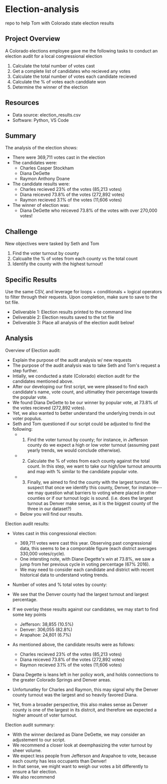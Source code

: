 # Election-analysis
repo to help Tom with Colorado state election results

## Project Overview 
A Colorado elections employee gave me the following tasks to conduct an election audit for a local congressional election

1. Calculate the total number of votes cast
2. Get a complete list of candidates who recieved any votes
3. Calculate the total number of votes each candidate recieved
4. Calculate the % of votes each canddiate won 
5. Determine the winner of the election 

## Resources 
- Data source: election_results.csv
- Software: Python, VS Code

## Summary 
The analysis of the election shows: 
- There were 369,711 votes cast in the election 
- The candidates were: 
  - Charles Casper Stockham 
  - Diana DeGette
  - Raymon Anthony Doane
- The candidate results were: 
  - Charles recieved 23% of the votes (85,213 votes)
  - Diana reiceved 73.8% of the votes (272,892 votes)
  - Raymon recieved 3.1% of the votes (11,606 votes) 
- The winner of election was: 
  - Diana DeGette who reiceved 73.8% of the votes with over 270,000 votes!

## Challenge 
New objectives were tasked by Seth and Tom 
1. Find the voter turnout by county 
2. Calcualte the % of votes from each county vs the total count 
3. Identify the county with the highest turnout!

## Specific Results
Use the same CSV, and leverage for loops + conditionals + logical operators to filter through their requests. 
Upon completion, make sure to save to the txt file. 
- Deliverable 1: Election results printed to the command line 
- Deliverable 2: Election results saved to the txt file
- Deliverable 3: Place all analysis of the election audit below!

## Analysis
Overview of Election audit: 
- Explain the purpose of the audit analysis w/ new requests
- The purpose of the audit analysis was to take Seth and Tom's request a step further. 
- Intially, we conducted a state (Colorado) election audit for the candidates mentioned above. 
- After our developing our first script, we were pleased to find each candidate's name, vote count, and ultimatley their percentage towards the popular vote. 
- We found Diana DeGette to be our winner by popular vote, at 73.8% of the votes recieved (272,892 votes). 
- Yet, we also wanted to better understand the underlying trends in out voter populus. 
- Seth and Tom questioned if our script could be adjusted to find the following: 
  - 1. Find the voter turnout by county; for instance, in Jefferson county do we expect a high or low voter turnout (assuming past yearly trends, we would conclude otherwise). 
  - 2. Calculate the % of votes from each county against the total count. In this step, we want to take our high/low turnout amounts and map with % similar to the candidate popular vote. 
  - 3. Finally, we aimed to find the county with the largest turnout. We suspect that once we identify this county, Denver, for instance---we may question what barriers to voting where placed in other counties or if our turnout logic is sound. (i.e. does the largest turnout as Denver make sense, as it is the biggest county of the three in our dataset?)
  - Below you will find our results. 

Election audit results: 
- Votes cast in this congressional election: 
  - 369,711 votes were cast this year. Observing past congressional data, this seems to be a comporable figure (each district averages 330,000 votes/cycle).
  - One intersting note, with Diane Degette's win at 73.8%, we saw a jump from her previous cycle in voting percentage (67% 2016). 
  - We may need to consider each candidate and district with recent historical data to understand voting trends. 
- Number of votes and % total votes by county: 
- We see that the Denver county had the largest turnout and largest percentage. 
- If we overlay these results against our candidates, we may start to find some key points
  - Jefferson: 38,855 (10.5%)
  - Denver: 306,055 (82.8%)
  - Arapahoe: 24,801 (6.7%)

- As mentioned above, the candidate results were as follows: 
  - Charles recieved 23% of the votes (85,213 votes)
  - Diana reiceved 73.8% of the votes (272,892 votes)
  - Raymon recieved 3.1% of the votes (11,606 votes) 
- Diana Degette is leans left in her policy work, and holds connections to the greater Colorado Springs and Denver areas. 
- Unfortunatley for Charles and Raymon, this may signal why the Denver county turnout was the largest and so heavily favored Diana. 
- Yet, from a broader perspective, this also makes sense as Denver county is one of the largest in its distrcit, and therefore we expected a higher amount of voter turnout. 

Election audit summary: 
- With the winner declared as Diane DeGette, we may consider an adjustement to our script. 
- We recommend a closer look at deemphasizing the voter turnout by sheer volume. 
- We expect less people from Jefferson and Arapahoe to vote, because each county has less occupants than Denver! 
- In that sense, we might want to weigh our votes a bit differently to ensure a fair election. 
- We also recommend 



